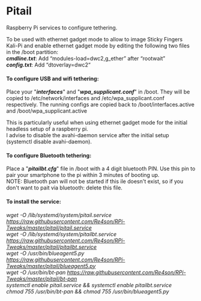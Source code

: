 # Pitail

Raspberry Pi services to configure tethering.  

To be used with ethernet gadget mode to allow to image Sticky Fingers Kali-Pi and enable
ethernet gadget mode by editing the following two files in the /boot partition:  
**_cmdline.txt_**: Add “modules-load=dwc2,g_ether” after “rootwait”  
**_config.txt_**: Add “dtoverlay=dwc2“  

#### To configure USB and wifi tethering:
Place your "**_interfaces_**" and "**_wpa_supplicant.conf_**" in /boot.
They will be copied to /etc/network/interfaces and /etc/wpa_supplicant.conf respectively.
The running configs are copied back to /boot/interfaces.active and /boot/wpa_supplicant.active

This is particularly useful when using ethernet gadget mode for the initial headless setup of a raspberry pi.  
I advise to disable the avahi-daemon service after the initial setup (systemctl disable avahi-daemon).  
  
#### To configure Bluetooth tethering:  
Place a "**_pitailbt.cfg_**" file in /boot with a 4 digit bluetooth PIN. Use this pin to pair your smartphone to the pi within 3 minutes of booting up.  
NOTE: Bluetooth pan will not be started if this ile doesn't exist, so if you don't want to pait via bluetooth: delete this file.  
  
#### To install the service:  

*wget -O /lib/systemd/system/pitail.service https://raw.githubusercontent.com/Re4son/RPi-Tweaks/master/pitail/pitail.service*  
*wget -O /lib/systemd/system/pitailbt.service https://raw.githubusercontent.com/Re4son/RPi-Tweaks/master/pitail/pitailbt.service*  
*wget -O /usr/bin/blueagent5.py https://raw.githubusercontent.com/Re4son/RPi-Tweaks/master/pitail/blueagent5.py*  
*wget -O /usr/bin/bt-pan https://raw.githubusercontent.com/Re4son/RPi-Tweaks/master/pitail/bt-pan*  
*systemctl enable pitail.service && systemctl enable pitailbt.service*  
*chmod 755 /usr/bin/bt-pan && chmod 755 /usr/bin/blueagent5.py*  
